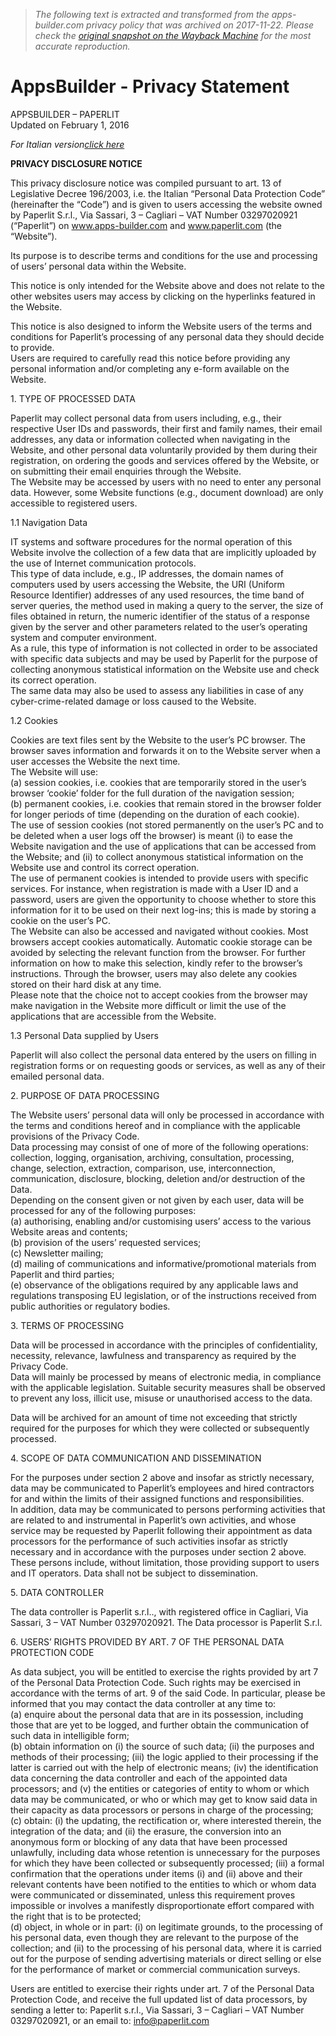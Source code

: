 > *The following text is extracted and transformed from the apps-builder.com privacy policy that was archived on 2017-11-22. Please check the [original snapshot on the Wayback Machine](https://web.archive.org/web/20171122182547id_/http%3A//www.apps-builder.com/privacy) for the most accurate reproduction.*

# AppsBuilder - Privacy Statement

APPSBUILDER – PAPERLIT  
Updated on February 1, 2016

_For Italian version[click here](http://www.apps-builder.com/privacy-policy-ita)_

**PRIVACY DISCLOSURE NOTICE**

This privacy disclosure notice was compiled pursuant to art. 13 of Legislative Decree 196/2003, i.e. the Italian “Personal Data Protection Code” (hereinafter the “Code”) and is given to users accessing the website owned by Paperlit S.r.l., Via Sassari, 3 – Cagliari – VAT Number 03297020921 (“Paperlit”) on www.apps-builder.com and www.paperlit.com (the “Website”).

Its purpose is to describe terms and conditions for the use and processing of users’ personal data within the Website.

This notice is only intended for the Website above and does not relate to the other websites users may access by clicking on the hyperlinks featured in the Website.

This notice is also designed to inform the Website users of the terms and conditions for Paperlit’s processing of any personal data they should decide to provide.  
Users are required to carefully read this notice before providing any personal information and/or completing any e-form available on the Website.

1\. TYPE OF PROCESSED DATA

Paperlit may collect personal data from users including, e.g., their respective User IDs and passwords, their first and family names, their email addresses, any data or information collected when navigating in the Website, and other personal data voluntarily provided by them during their registration, on ordering the goods and services offered by the Website, or on submitting their email enquiries through the Website.  
The Website may be accessed by users with no need to enter any personal data. However, some Website functions (e.g., document download) are only accessible to registered users.

1.1 Navigation Data

IT systems and software procedures for the normal operation of this Website involve the collection of a few data that are implicitly uploaded by the use of Internet communication protocols.  
This type of data include, e.g., IP addresses, the domain names of computers used by users accessing the Website, the URI (Uniform Resource Identifier) addresses of any used resources, the time band of server queries, the method used in making a query to the server, the size of files obtained in return, the numeric identifier of the status of a response given by the server and other parameters related to the user’s operating system and computer environment.  
As a rule, this type of information is not collected in order to be associated with specific data subjects and may be used by Paperlit for the purpose of collecting anonymous statistical information on the Website use and check its correct operation.  
The same data may also be used to assess any liabilities in case of any cyber-crime-related damage or loss caused to the Website.

1.2 Cookies

Cookies are text files sent by the Website to the user’s PC browser. The browser saves information and forwards it on to the Website server when a user accesses the Website the next time.  
The Website will use:  
(a) session cookies, i.e. cookies that are temporarily stored in the user’s browser ‘cookie’ folder for the full duration of the navigation session;  
(b) permanent cookies, i.e. cookies that remain stored in the browser folder for longer periods of time (depending on the duration of each cookie).  
The use of session cookies (not stored permanently on the user’s PC and to be deleted when a user logs off the browser) is meant (i) to ease the Website navigation and the use of applications that can be accessed from the Website; and (ii) to collect anonymous statistical information on the Website use and control its correct operation.  
The use of permanent cookies is intended to provide users with specific services. For instance, when registration is made with a User ID and a password, users are given the opportunity to choose whether to store this information for it to be used on their next log-ins; this is made by storing a cookie on the user’s PC.  
The Website can also be accessed and navigated without cookies. Most browsers accept cookies automatically. Automatic cookie storage can be avoided by selecting the relevant function from the browser. For further information on how to make this selection, kindly refer to the browser’s instructions. Through the browser, users may also delete any cookies stored on their hard disk at any time.  
Please note that the choice not to accept cookies from the browser may make navigation in the Website more difficult or limit the use of the applications that are accessible from the Website.

1.3 Personal Data supplied by Users

Paperlit will also collect the personal data entered by the users on filling in registration forms or on requesting goods or services, as well as any of their emailed personal data.

2\. PURPOSE OF DATA PROCESSING

The Website users’ personal data will only be processed in accordance with the terms and conditions hereof and in compliance with the applicable provisions of the Privacy Code.  
Data processing may consist of one of more of the following operations: collection, logging, organisation, archiving, consultation, processing, change, selection, extraction, comparison, use, interconnection, communication, disclosure, blocking, deletion and/or destruction of the Data.  
Depending on the consent given or not given by each user, data will be processed for any of the following purposes:  
(a) authorising, enabling and/or customising users’ access to the various Website areas and contents;  
(b) provision of the users’ requested services;  
(c) Newsletter mailing;  
(d) mailing of communications and informative/promotional materials from Paperlit and third parties;  
(e) observance of the obligations required by any applicable laws and regulations transposing EU legislation, or of the instructions received from public authorities or regulatory bodies.

3\. TERMS OF PROCESSING

Data will be processed in accordance with the principles of confidentiality, necessity, relevance, lawfulness and transparency as required by the Privacy Code.  
Data will mainly be processed by means of electronic media, in compliance with the applicable legislation. Suitable security measures shall be observed to prevent any loss, illicit use, misuse or unauthorised access to the data.

Data will be archived for an amount of time not exceeding that strictly required for the purposes for which they were collected or subsequently processed.

4\. SCOPE OF DATA COMMUNICATION AND DISSEMINATION

For the purposes under section 2 above and insofar as strictly necessary, data may be communicated to Paperlit’s employees and hired contractors for and within the limits of their assigned functions and responsibilities.  
In addition, data may be communicated to persons performing activities that are related to and instrumental in Paperlit’s own activities, and whose service may be requested by Paperlit following their appointment as data processors for the performance of such activities insofar as strictly necessary and in accordance with the purposes under section 2 above. These persons include, without limitation, those providing support to users and IT operators. Data shall not be subject to dissemination.

5\. DATA CONTROLLER

The data controller is Paperlit s.r.l.., with registered office in Cagliari, Via Sassari, 3 – VAT Number 03297020921. The Data processor is Paperlit S.r.l.

6\. USERS’ RIGHTS PROVIDED BY ART. 7 OF THE PERSONAL DATA PROTECTION CODE

As data subject, you will be entitled to exercise the rights provided by art 7 of the Personal Data Protection Code. Such rights may be exercised in accordance with the terms of art. 9 of the said Code. In particular, please be informed that you may contact the data controller at any time to:  
(a) enquire about the personal data that are in its possession, including those that are yet to be logged, and further obtain the communication of such data in intelligible form;  
(b) obtain information on (i) the source of such data; (ii) the purposes and methods of their processing; (iii) the logic applied to their processing if the latter is carried out with the help of electronic means; (iv) the identification data concerning the data controller and each of the appointed data processors; and (v) the entities or categories of entity to whom or which data may be communicated, or who or which may get to know said data in their capacity as data processors or persons in charge of the processing;  
(c) obtain: (i) the updating, the rectification or, where interested therein, the integration of the data; and (ii) the erasure, the conversion into an anonymous form or blocking of any data that have been processed unlawfully, including data whose retention is unnecessary for the purposes for which they have been collected or subsequently processed; (iii) a formal confirmation that the operations under items (i) and (ii) above and their relevant contents have been notified to the entities to which or whom data were communicated or disseminated, unless this requirement proves impossible or involves a manifestly disproportionate effort compared with the right that is to be protected;  
(d) object, in whole or in part: (i) on legitimate grounds, to the processing of his personal data, even though they are relevant to the purpose of the collection; and (ii) to the processing of his personal data, where it is carried out for the purpose of sending advertising materials or direct selling or else for the performance of market or commercial communication surveys.

Users are entitled to exercise their rights under art. 7 of the Personal Data Protection Code, and receive the full updated list of data processors, by sending a letter to: Paperlit s.r.l., Via Sassari, 3 – Cagliari – VAT Number 03297020921, or an email to: info@paperlit.com
